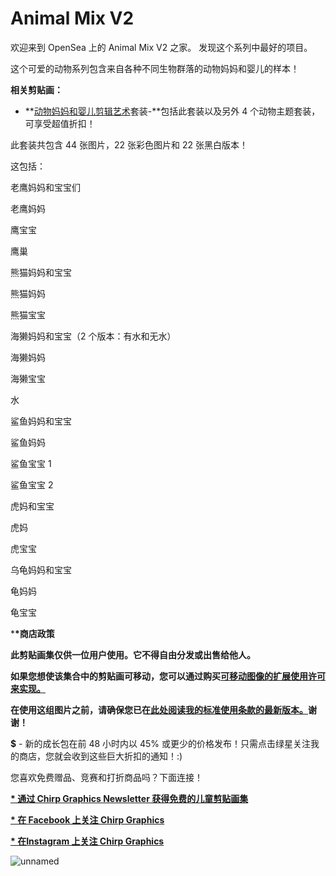 # Animal Mix V2

欢迎来到 OpenSea 上的 Animal Mix V2 之家。 发现这个系列中最好的项目。

这个可爱的动物系列包含来自各种不同生物群落的动物妈妈和婴儿的样本！

**相关剪贴画：**

- **[动物妈妈和婴儿剪辑艺术](https://www.teacherspayteachers.com/Product/50-OFF-Animal-Moms-and-Babies-Clip-Art-Bundle-Chirp-Graphics-6356006)套装-**包括此套装以及另外 4 个动物主题套装，可享受超值折扣！

此套装共包含 44 张图片，22 张彩色图片和 22 张黑白版本！

这包括：

老鹰妈妈和宝宝们

老鹰妈妈

鹰宝宝

鹰巢

熊猫妈妈和宝宝

熊猫妈妈

熊猫宝宝

海獭妈妈和宝宝（2 个版本：有水和无水）

海獭妈妈

海獭宝宝

水

鲨鱼妈妈和宝宝

鲨鱼妈妈

鲨鱼宝宝 1

鲨鱼宝宝 2

虎妈和宝宝

虎妈

虎宝宝

乌龟妈妈和宝宝

龟妈妈

龟宝宝

***\*商店政策**

**此剪贴画集仅供一位用户使用。它不得自由分发或出售给他人。**

**如果您想使该集合中的剪贴画可移动，您可以通过购买[可移动图像的扩展使用许可来实现。](https://www.teacherspayteachers.com/Product/Chirp-Graphics-Extended-Use-License-Moveable-Images-3486354)**

**在使用这组图片之前，请确保您已在[此处阅读我的标准使用条款的最新版本。](https://www.teacherspayteachers.com/Product/Chirp-Graphics-Terms-of-Use-2525598)谢谢！**

**$** - 新的成长包在前 48 小时内以 45% 或更少的价格发布！只需点击绿星关注我的商店，您就会收到这些巨大折扣的通知！:)

您喜欢免费赠品、竞赛和打折商品吗？下面连接！

**[\* 通过 Chirp Graphics Newsletter 获得免费的儿童剪贴画集](http://eepurl.com/bitlpv)**

**[\* 在 Facebook 上关注 Chirp Graphics](https://www.facebook.com/chirpgraphicsclipart/)**

**[\* 在Instagram 上](https://www.instagram.com/chirpgraphics/)[关注 Chirp Graphics](https://www.pinterest.com/chirpgraphics/)**

![unnamed](/Users/yangzhao/Desktop/0821-1000/animal-mix-v2/unnamed.png)
